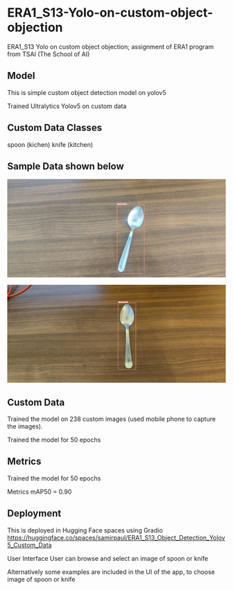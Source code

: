 # ERA1_S13-Yolo-on-custom-object-objection
ERA1_S13 Yolo on custom object objection; assignment of ERA1 program from TSAI (The School of AI)

## Model
This is simple custom object detection model on yolov5

Trained Ultralytics Yolov5 on custom data

## Custom Data Classes
spoon (kichen) knife (kitchen)

## Sample Data shown below

![image](https://github.com/paulsamir2010/ERA1_S13-Yolo-on-custom-object-objection/blob/main/IMG_20230812_105427.jpg)

![image](https://github.com/paulsamir2010/ERA1_S13-Yolo-on-custom-object-objection/blob/main/IMG_20230812_105330.jpg)

## Custom Data
Trained the model on 238 custom images (used mobile phone to capture the images).

Trained the model for 50 epochs

## Metrics
Trained the model for 50 epochs

Metrics
mAP50 = 0.90

## Deployment
This is deployed in Hugging Face spaces using Gradio
https://huggingface.co/spaces/samirpaul/ERA1_S13_Object_Detection_Yolov5_Custom_Data

User Interface
User can browse and select an image of spoon or knife

Alternatively some examples are included in the UI of the app, to choose image of spoon or knife
